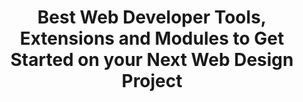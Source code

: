 ---
layout: post.njk
title: "Best Web Developer Tools, Extensions and Modules to Get Started on your Next Web Design Project"
summary: "You've got a new web development project to build, but how to begin. Here's a few tips and tricks that I use which are the best ways to get your web design projects started quickly."
thumb: "https://i.ytimg.com/vi/UQkhm_fQnOU/hqdefault.jpg"
hero: "https://i.ytimg.com/vi/UQkhm_fQnOU/maxresdefault.jpg"
video: "UQkhm_fQnOU"
---